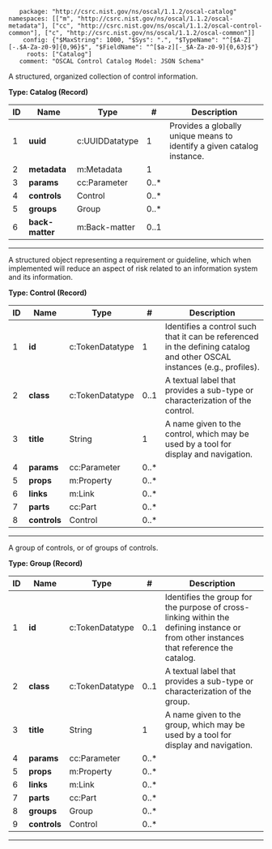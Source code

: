        package: "http://csrc.nist.gov/ns/oscal/1.1.2/oscal-catalog"
    namespaces: [["m", "http://csrc.nist.gov/ns/oscal/1.1.2/oscal-metadata"], ["cc", "http://csrc.nist.gov/ns/oscal/1.1.2/oscal-control-common"], ["c", "http://csrc.nist.gov/ns/oscal/1.1.2/oscal-common"]]
        config: {"$MaxString": 1000, "$Sys": ".", "$TypeName": "^[$A-Z][-.$A-Za-z0-9]{0,96}$", "$FieldName": "^[$a-z][-_$A-Za-z0-9]{0,63}$"}
         roots: ["Catalog"]
       comment: "OSCAL Control Catalog Model: JSON Schema"

A structured, organized collection of control information.

**Type: Catalog (Record)**

| ID | Name            | Type           | \#    | Description                                                            |
|----|-----------------|----------------|-------|------------------------------------------------------------------------|
| 1  | **uuid**        | c:UUIDDatatype | 1     | Provides a globally unique means to identify a given catalog instance. |
| 2  | **metadata**    | m:Metadata     | 1     |                                                                        |
| 3  | **params**      | cc:Parameter   | 0..\* |                                                                        |
| 4  | **controls**    | Control        | 0..\* |                                                                        |
| 5  | **groups**      | Group          | 0..\* |                                                                        |
| 6  | **back-matter** | m:Back-matter  | 0..1  |                                                                        |

**********

A structured object representing a requirement or guideline, which when implemented will reduce an aspect of risk related to an information system and its information.

**Type: Control (Record)**

| ID | Name         | Type            | \#    | Description                                                                                                             |
|----|--------------|-----------------|-------|-------------------------------------------------------------------------------------------------------------------------|
| 1  | **id**       | c:TokenDatatype | 1     | Identifies a control such that it can be referenced in the defining catalog and other OSCAL instances (e.g., profiles). |
| 2  | **class**    | c:TokenDatatype | 0..1  | A textual label that provides a sub-type or characterization of the control.                                            |
| 3  | **title**    | String          | 1     | A name given to the control, which may be used by a tool for display and navigation.                                    |
| 4  | **params**   | cc:Parameter    | 0..\* |                                                                                                                         |
| 5  | **props**    | m:Property      | 0..\* |                                                                                                                         |
| 6  | **links**    | m:Link          | 0..\* |                                                                                                                         |
| 7  | **parts**    | cc:Part         | 0..\* |                                                                                                                         |
| 8  | **controls** | Control         | 0..\* |                                                                                                                         |

**********

A group of controls, or of groups of controls.

**Type: Group (Record)**

| ID | Name         | Type            | \#    | Description                                                                                                                            |
|----|--------------|-----------------|-------|----------------------------------------------------------------------------------------------------------------------------------------|
| 1  | **id**       | c:TokenDatatype | 0..1  | Identifies the group for the purpose of cross-linking within the defining instance or from other instances that reference the catalog. |
| 2  | **class**    | c:TokenDatatype | 0..1  | A textual label that provides a sub-type or characterization of the group.                                                             |
| 3  | **title**    | String          | 1     | A name given to the group, which may be used by a tool for display and navigation.                                                     |
| 4  | **params**   | cc:Parameter    | 0..\* |                                                                                                                                        |
| 5  | **props**    | m:Property      | 0..\* |                                                                                                                                        |
| 6  | **links**    | m:Link          | 0..\* |                                                                                                                                        |
| 7  | **parts**    | cc:Part         | 0..\* |                                                                                                                                        |
| 8  | **groups**   | Group           | 0..\* |                                                                                                                                        |
| 9  | **controls** | Control         | 0..\* |                                                                                                                                        |

**********
